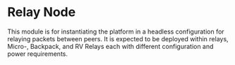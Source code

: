 # Relay Node
This module is for instantiating the platform in a headless configuration for relaying packets between peers.
It is expected to be deployed within relays, Micro-, Backpack, and RV Relays each with different configuration
and power requirements.

